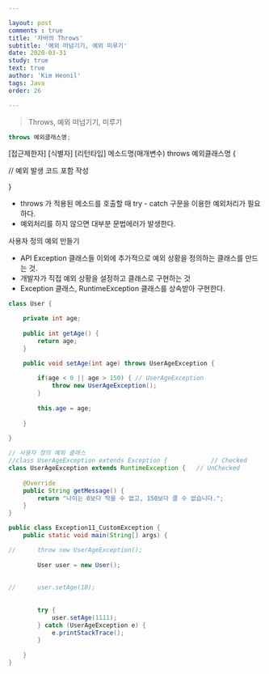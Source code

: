 ```yaml
---

layout: post
comments : true
title: '자바의 Throws'
subtitle: '예외 떠넘기기, 예외 미루기'
date: 2020-03-31
study: true
text: true
author: 'Kim Heonil'
tags: Java
order: 26

---
```


>  Throws, 예외 떠넘기기, 미루기



```java
throws 예외클래스명;

```



[접근제한자] [식별자] [리턴타입] 메소드명(매개변수) throws 예외클래스명 {

// 예외 발생 코드 포함 작성

}

- throws 가 적용된 메소드를 호출할 때 try - catch 구문을 이용한 예외처리가 필요하다.
- 예외처리를 하지 않으면 대부분 문법에러가 발생한다.



사용자 정의 예외 만들기

-  API Exception 클래스들 이외에 추가적으로 예외 상황을 정의하는 클래스를 만드는 것.
-  개발자가 직접 예외 상황을 설정하고 클래스로 구현하는 것
-  Exception 클래스, RuntimeException 클래스를 상속받아 구현한다.

```java
class User { 

	private int age;
	
	public int getAge() {
		return age;
	}

	public void setAge(int age) throws UserAgeException {
		
		if(age < 0 || age > 150) { // UserAgeException
			throw new UserAgeException();
		}
		
		this.age = age;
		
	}
	
}

// 사용자 정의 예외 클래스
//class UserAgeException extends Exception {			// Checked
class UserAgeException extends RuntimeException {	// UnChecked
	
	@Override
	public String getMessage() {
		return "나이는 0보다 작을 수 없고, 150보다 클 수 없습니다.";
	}
}

public class Exception11_CustomException {
	public static void main(String[] args) {

//		throw new UserAgeException();
		
		User user = new User();
		
		
//		user.setAge(10);
		
		
		try {
			user.setAge(1111);
		} catch (UserAgeException e) {
			e.printStackTrace();
		}
		
	}
}

```




<br><br>
